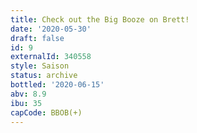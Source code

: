 ```yaml
---
title: Check out the Big Booze on Brett!
date: '2020-05-30'
draft: false
id: 9
externalId: 340558
style: Saison
status: archive
bottled: '2020-06-15'
abv: 8.9
ibu: 35
capCode: BBOB(+)
---
```

